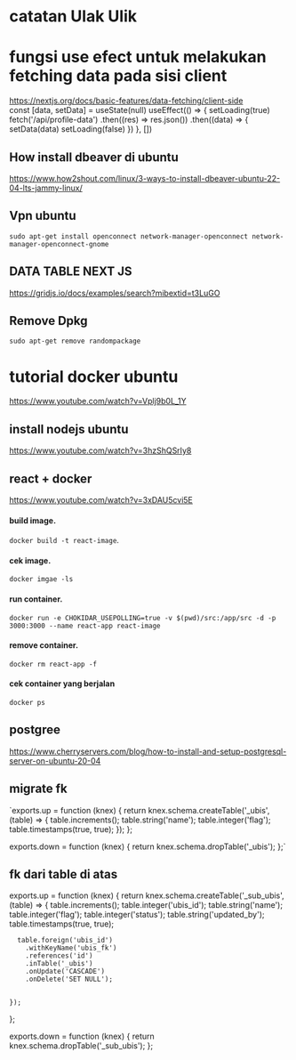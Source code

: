 # catatan Ulak Ulik
# fungsi use efect untuk melakukan fetching data pada sisi client <br>
 https://nextjs.org/docs/basic-features/data-fetching/client-side <br>
const [data, setData] = useState(null)
 useEffect(() => {
    setLoading(true)
    fetch('/api/profile-data')
      .then((res) => res.json())
      .then((data) => {
        setData(data)
        setLoading(false)
      })
  }, [])
  ## How install dbeaver di ubuntu
  https://www.how2shout.com/linux/3-ways-to-install-dbeaver-ubuntu-22-04-lts-jammy-linux/
  ## Vpn ubuntu
  `sudo apt-get install openconnect network-manager-openconnect network-manager-openconnect-gnome`
  
  ## DATA TABLE NEXT JS
  https://gridjs.io/docs/examples/search?mibextid=t3LuGO
## Remove Dpkg
`sudo apt-get remove randompackage`

# tutorial docker ubuntu
https://www.youtube.com/watch?v=Vplj9b0L_1Y
 ## install nodejs ubuntu
 https://www.youtube.com/watch?v=3hzShQSrIy8

## react + docker
https://www.youtube.com/watch?v=3xDAU5cvi5E <br>

#### build image.
 `docker build -t react-image`. 
#### cek image.
`docker imgae -ls` 
#### run container.
`docker run -e CHOKIDAR_USEPOLLING=true -v $(pwd)/src:/app/src -d -p 3000:3000 --name react-app react-image`
#### remove container.
`docker rm react-app -f` 
#### cek container yang berjalan
`docker ps`

## postgree
https://www.cherryservers.com/blog/how-to-install-and-setup-postgresql-server-on-ubuntu-20-04

## migrate fk
`exports.up = function (knex) {
    return knex.schema.createTable('_ubis', (table) => {
      table.increments();
      table.string('name');
      table.integer('flag');
      table.timestamps(true, true);
    });
  };
  
  exports.down = function (knex) {
    return knex.schema.dropTable('_ubis');
  };`



  
  ## fk dari table di atas
  exports.up = function (knex) {
    return knex.schema.createTable('_sub_ubis', (table) => {
      table.increments();
      table.integer('ubis_id');
      table.string('name');
      table.integer('flag');
      table.integer('status');
      table.string('updated_by');
      table.timestamps(true, true);
   
      table.foreign('ubis_id')
        .withKeyName('ubis_fk')
        .references('id')
        .inTable('_ubis')
        .onUpdate('CASCADE')
        .onDelete('SET NULL');
  
     
    });
  };
  
  exports.down = function (knex) {
    return knex.schema.dropTable('_sub_ubis');
  };
  
